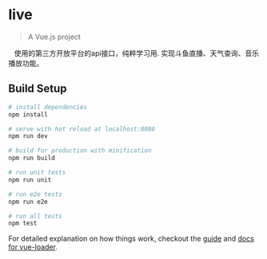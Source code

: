 # live

> A Vue.js project

    使用的第三方开放平台的api接口，纯粹学习用. 实现斗鱼直播、天气查询、音乐播放功能。
    
## Build Setup

``` bash
# install dependencies
npm install

# serve with hot reload at localhost:8080
npm run dev

# build for production with minification
npm run build

# run unit tests
npm run unit

# run e2e tests
npm run e2e

# run all tests
npm test
```

For detailed explanation on how things work, checkout the [guide](http://vuejs-templates.github.io/webpack/) and [docs for vue-loader](http://vuejs.github.io/vue-loader).
